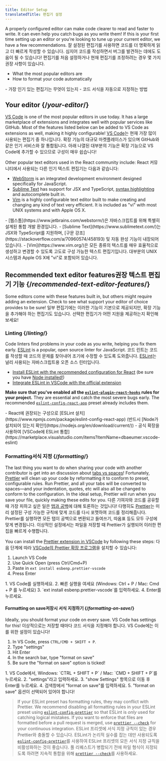 ```yaml
---
title: Editor Setup
translatedTitle: 편집기 설정
---
```


<Intro>

A properly configured editor can make code clearer to read and faster to write. It can even help you catch bugs as you write them! If this is your first time setting up an editor or you're looking to tune up your current editor, we have a few recommendations.
<Trans>잘 설정된 편집기를 사용하면 코드를 더 명확하게 읽고 더 빠르게 작성할 수 있습니다. 심지어 코드를 작성하면서 버그를 발견하는 데에도 도움이 될 수 있습니다! 편집기를 처음 설정하거나 현재 편집기를 조정하려는 경우 몇 가지 권장 사항이 있습니다.</Trans>
</Intro>

<YouWillLearn>

* What the most popular editors are
* How to format your code automatically

<TransBlock>
- 가장 인기 있는 편집기는 무엇이 있는지
- 코드 서식을 자동으로 지정하는 방법
</TransBlock>
</YouWillLearn>

## Your editor {/*your-editor*/}

[VS Code](https://code.visualstudio.com/) is one of the most popular editors in use today. It has a large marketplace of extensions and integrates well with popular services like GitHub. Most of the features listed below can be added to VS Code as extensions as well, making it highly configurable!
<Trans>[VS Code](https://code.visualstudio.com/)는 현재 가장 많이 사용되는 편집기 중 하나입니다. 확장 기능의 대규모 마켓플레이스가 있으며 GitHub와 같은 인기 서비스와 잘 통합됩니다. 아래 나열된 대부분의 기능은 확장 기능으로 VS Code에 추가할 수 있으므로 구성이 매우 쉽습니다!</Trans>

Other popular text editors used in the React community include:
<Trans>React 커뮤니티에서 사용되는 다른 인기 텍스트 편집기는 다음과 같습니다:</Trans>

* [WebStorm](https://www.jetbrains.com/webstorm/) is an integrated development environment designed specifically for JavaScript.
* [Sublime Text](https://www.sublimetext.com/) has support for JSX and TypeScript, [syntax highlighting](https://stackoverflow.com/a/70960574/458193) and autocomplete built in.
* [Vim](https://www.vim.org/) is a highly configurable text editor built to make creating and changing any kind of text very efficient. It is included as "vi" with most UNIX systems and with Apple OS X.

<TransBlock>
  - [웹스톰](https://www.jetbrains.com/webstorm/)은 자바스크립트를 위해 특별히 설계된 통합 개발 환경입니다.
  - [Sublime Text](https://www.sublimetext.com/)는 JSX와 TypeScript를 지원하며, [구문 강조](https://stackoverflow.com/a/70960574/458193) 및 자동 완성 기능이 내장되어 있습니다.
  - [Vim](https://www.vim.org/)은 모든 종류의 텍스트를 매우 효율적으로 생성하고 변경할 수 있도록 고도로 구성 가능한 텍스트 편집기입니다. 대부분의 UNIX 시스템과 Apple OS X에 "vi"로 포함되어 있습니다.
</TransBlock>

## Recommended text editor features<Trans>권장 텍스트 편집기 기능</Trans> {/*recommended-text-editor-features*/}

Some editors come with these features built in, but others might require adding an extension. Check to see what support your editor of choice provides to be sure!
<Trans>일부 편집기에는 이러한 기능이 기본으로 제공되지만, 확장 기능을 추가해야 하는 편집기도 있습니다. 선택한 편집기가 어떤 지원을 제공하는지 확인해보세요!</Trans>

### Linting {/*linting*/}

Code linters find problems in your code as you write, helping you fix them early. [ESLint](https://eslint.org/) is a popular, open source linter for JavaScript. 
<Trans>코드 린트는 코드를 작성할 때 코드의 문제를 찾아내어 조기에 수정할 수 있도록 도와줍니다. [ESLint](https://eslint.org/)는 널리 사용되는 자바스크립트용 오픈 소스 린터입니다.</Trans>

* [Install ESLint with the recommended configuration for React](https://www.npmjs.com/package/eslint-config-react-app) (be sure you have [Node installed!](https://nodejs.org/en/download/current/))
* [Integrate ESLint in VSCode with the official extension](https://marketplace.visualstudio.com/items?itemName=dbaeumer.vscode-eslint)

**Make sure that you've enabled all the [`eslint-plugin-react-hooks`](https://www.npmjs.com/package/eslint-plugin-react-hooks) rules for your project.** They are essential and catch the most severe bugs early. The recommended [`eslint-config-react-app`](https://www.npmjs.com/package/eslint-config-react-app) preset already includes them.

<TransBlock>
- React에 권장되는 구성으로 [ESLint 설치](https://www.npmjs.com/package/eslint-config-react-app) (반드시 [Node가 설치되어 있는지 확인!](https://nodejs.org/en/download/current/))
- 공식 확장을 사용하여 [VSCode에 ESLint 통합](https://marketplace.visualstudio.com/items?itemName=dbaeumer.vscode-eslint)
</TransBlock>

### Formatting<Trans>서식 지정</Trans> {/*formatting*/}

The last thing you want to do when sharing your code with another contributor is get into an discussion about [tabs vs spaces](https://www.google.com/search?q=tabs+vs+spaces)! Fortunately, [Prettier](https://prettier.io/) will clean up your code by reformatting it to conform to preset, configurable rules. Run Prettier, and all your tabs will be converted to spaces—and your indentation, quotes, etc will also all be changed to conform to the configuration. In the ideal setup, Prettier will run when you save your file, quickly making these edits for you.
<Trans>다른 기여자와 코드를 공유할 때 가장 피하고 싶은 일은 [탭과 공백](https://www.google.com/search?q=tabs+vs+spaces)에 대해 토론하는 것입니다! 다행히도 [Prettier](https://prettier.io/)는 미리 설정된 구성 가능한 규칙에 맞게 코드를 다시 포맷하여 코드를 정리해줍니다. Prettier를 실행하면 모든 탭이 공백으로 변환되고 들여쓰기, 따옴표 등도 모두 구성에 맞게 변경됩니다. 이상적인 설정에서는 파일을 저장할 때 Prettier가 실행되어 이러한 편집을 빠르게 수행합니다.</Trans>

You can install the [Prettier extension in VSCode](https://marketplace.visualstudio.com/items?itemName=esbenp.prettier-vscode) by following these steps:
<Trans>다음 단계에 따라 [VSCode의 Prettier 확장 프로그램](https://marketplace.visualstudio.com/items?itemName=esbenp.prettier-vscode)을 설치할 수 있습니다:</Trans>

1. Launch VS Code
2. Use Quick Open (press Ctrl/Cmd+P)
3. Paste in `ext install esbenp.prettier-vscode`
4. Press Enter

<TransBlock>
1. VS Code를 실행하세요.
2. 빠른 실행을 여세요 (Windows: Ctrl + P / Mac: Cmd + P 를 누르세요)
3. `ext install esbenp.prettier-vscode`를 입력하세요.
4. Enter를 누르세요.
</TransBlock>

#### Formatting on save<Trans>저장시 서식 지정하기</Trans> {/*formatting-on-save*/}

Ideally, you should format your code on every save. VS Code has settings for this!
<Trans>이상적으로는 저장할 때마다 코드 서식을 지정해야 합니다. VS Code에는 이를 위한 설정이 있습니다!</Trans>

1. In VS Code, press `CTRL/CMD + SHIFT + P`.
2. Type "settings"
3. Hit Enter
4. In the search bar, type "format on save"
5. Be sure the "format on save" option is ticked!

<TransBlock>
1. VS Code에서, Windows: `CTRL + SHIFT + P` / Mac: `CMD + SHIFT + P`를 누르세요.
2. "settings"라고 입력하세요. 
3. "show Settings" 항목으로 이동 후 Enter를 누르세요.
4. 검색창에서 "format on save"를 입력하세요.
5. "format on save" 옵션이 선택되어 있어야 합니다!
</TransBlock>

> If your ESLint preset has formatting rules, they may conflict with Prettier. We recommend disabling all formatting rules in your ESLint preset using [`eslint-config-prettier`](https://github.com/prettier/eslint-config-prettier) so that ESLint is *only* used for catching logical mistakes. If you want to enforce that files are formatted before a pull request is merged, use [`prettier --check`](https://prettier.io/docs/en/cli.html#--check) for your continuous integration.
<Trans>ESLint 프리셋에 서식 지정 규칙이 있는 경우 Prettier와 충돌할 수 있습니다. ESLint가 논리적 실수를 잡는 데만 사용되도록 [`eslint-config-prettier`](https://github.com/prettier/eslint-config-prettier)를 사용하여 ESLint 프리셋의 모든 서식 지정 규칙을 비활성화하는 것이 좋습니다. 풀 리퀘스트가 병합되기 전에 파일 형식이 지정되도록 하려면 지속적 통합을 위해 [`prettier --check`](https://prettier.io/docs/en/cli.html#--check)를 사용하세요.</Trans>

